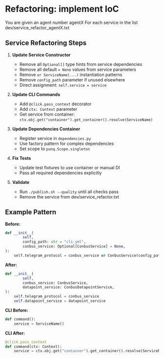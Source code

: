 # Refactoring: implement IoC

You are given an agent number agentX
For each service in the list dev/service_refactor_agentX.txt

## Service Refactoring Steps

1. **Update Service Constructor**
   - Remove all `Optional[]` type hints from service dependencies
   - Remove all default `= None` values from service parameters
   - Remove `or ServiceName(...)` instantiation patterns
   - Remove `config_path` parameter if unused elsewhere
   - Direct assignment: `self.service = service`

2. **Update CLI Commands**
   - Add `@click.pass_context` decorator
   - Add `ctx: Context` parameter
   - Get service from container: `ctx.obj.get("container").get_container().resolve(ServiceName)`

3. **Update Dependencies Container**
   - Register service in `dependencies.py`
   - Use factory pattern for complex dependencies
   - Set scope to `punq.Scope.singleton`

4. **Fix Tests**
   - Update test fixtures to use container or manual DI
   - Pass all required dependencies explicitly

5. **Validate**
   - Run `./publish.sh --quality` until all checks pass
   - Remove the service from dev/service_refactor.txt

## Example Pattern

**Before:**

```python
def __init__(
        self,
        config_path: str = "cli.yml",
        conbus_service: Optional[ConbusService] = None,
):
    self.telegram_protocol = conbus_service or ConbusService(config_path)
```

**After:**

```python
def __init__(
        self,
        conbus_service: ConbusService,
        datapoint_service: ConbusDatapointService,
):
    self.telegram_protocol = conbus_service
    self.datapoint_service = datapoint_service
```

**CLI Before:**
```python
def command():
    service = ServiceName()
```

**CLI After:**
```python
@click.pass_context
def command(ctx: Context):
    service = ctx.obj.get("container").get_container().resolve(ServiceName)
```
